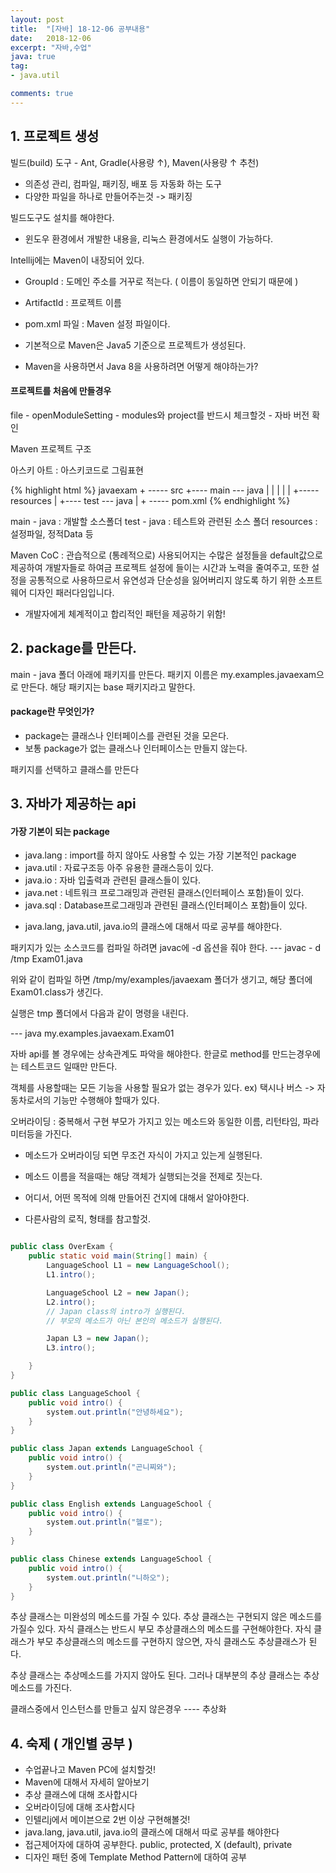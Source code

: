 ```yaml
---
layout: post
title:  "[자바] 18-12-06 공부내용"
date:   2018-12-06
excerpt: "자바,수업"
java: true
tag:
- java.util

comments: true
---
```


## 1. 프로젝트 생성

빌드(build) 도구 - Ant, Gradle(사용량 ↑), Maven(사용량 ↑ 추천)
- 의존성 관리, 컴파일, 패키징, 배포 등 자동화 하는 도구
- 다양한 파일을 하나로 만들어주는것 -> 패키징

빌드도구도 설치를 해야한다.
- 윈도우 환경에서 개발한 내용을, 리눅스 환경에서도 실행이 가능하다.

Intellij에는 Maven이 내장되어 있다.

- GroupId : 도메인 주소를 거꾸로 적는다. ( 이름이 동일하면 안되기 때문에 )
- ArtifactId : 프로젝트 이름
- pom.xml 파일 : Maven 설정 파일이다.

- 기본적으로 Maven은 Java5 기준으로 프로젝트가 생성된다.
- Maven을 사용하면서 Java 8을 사용하려면 어떻게 해야하는가?

#### 프로젝트를 처음에 만들경우

file - openModuleSetting - modules와 project를 반드시 체크할것 - 자바 버전 확인

Maven 프로젝트 구조

아스키 아트 : 아스키코드로 그림표현

{% highlight html %}
javaexam + ----- src +---- main --- java
         |           |       |
         |           |       +----- resources 
         |           +---- test --- java
         |
         + ----- pom.xml 
{% endhighlight %}     

main - java : 개발할 소스폴더
test - java : 테스트와 관련된 소스 폴더
resources : 설정파일, 정적Data 등

Maven CoC : 관습적으로 (통례적으로) 사용되어지는 수많은 설정들을 default값으로 제공하여 
개발자들로 하여금 프로젝트 설정에 들이는 시간과 노력을 줄여주고, 또한 설정을 공통적으로 
사용하므로서 유연성과 단순성을 잃어버리지 않도록 하기 위한 소프트웨어 디자인 패러다임입니다. 
* 개발자에게 체계적이고 합리적인 패턴을 제공하기 위함!

## 2. package를 만든다.

main - java 폴더 아래에 패키지를 만든다.
패키지 이름은 my.examples.javaexam으로 만든다.
해당 패키지는 base 패키지라고 말한다.

#### package란 무엇인가?

- package는 클래스나 인터페이스를 관련된 것을 모은다.
- 보통 package가 없는 클래스나 인터페이스는 만들지 않는다.

패키지를 선택하고 클래스를 만든다

## 3. 자바가 제공하는 api

#### 가장 기본이 되는 package

- java.lang : import를 하지 않아도 사용할 수 있는 가장 기본적인 package
- java.util : 자료구조등 아주 유용한 클래스등이 있다.
- java.io : 자바 입출력과 관련된 클래스들이 있다.
- java.net : 네트워크 프로그래밍과 관련된 클래스(인터페이스 포함)들이 있다.
- java.sql : Database프로그래밍과 관련된 클래스(인터페이스 포함)들이 있다.

* java.lang, java.util, java.io의 클래스에 대해서 따로 공부를 해야한다.

패키지가 있는 소스코드를 컴파일 하려면 javac에 -d 옵션을 줘야 한다.
--- javac - d /tmp Exam01.java 

위와 같이 컴파일 하면 /tmp/my/examples/javaexam 폴더가 생기고,
해당 폴더에 Exam01.class가 생긴다.

실행은 tmp 폴더에서 다음과 같이 명령을 내린다.

--- java my.examples.javaexam.Exam01

자바 api를 볼 경우에는 상속관계도 파악을 해야한다.
한글로 method를 만드는경우에는 테스트코드 일때만 만든다.

객체를 사용할때는 모든 기능을 사용할 필요가 없는 경우가 있다.
ex) 택시나 버스 -> 자동차로서의 기능만 수행해야 할때가 있다.

오버라이딩 : 중복해서 구현 
부모가 가지고 있는 메소드와 동일한 이름, 리턴타임, 파라미터등을 가진다.

* 메소드가 오버라이딩 되면 무조건 자식이 가지고 있는게 실행된다.
* 메소드 이름을 적을때는 해당 객체가 실행되는것을 전제로 짓는다.

* 어디서, 어떤 목적에 의해 만들어진 건지에 대해서 알아야한다.
* 다른사람의 로직, 형태를 참고할것.

```java

public class OverExam {
    public static void main(String[] main) {
        LanguageSchool L1 = new LanguageSchool();
        L1.intro();

        LanguageSchool L2 = new Japan();
        L2.intro(); 
        // Japan class의 intro가 실행된다.
        // 부모의 메소드가 아닌 본인의 메소드가 실행된다.

        Japan L3 = new Japan();
        L3.intro();

    }
}

public class LanguageSchool {
    public void intro() {
        system.out.println("안녕하세요");
    }
}

public class Japan extends LanguageSchool {
    public void intro() {
        system.out.println("곤니찌와");
    }
}

public class English extends LanguageSchool {
    public void intro() {
        system.out.println("헬로");
    }
}

public class Chinese extends LanguageSchool {
    public void intro() {
        system.out.println("니하오");
    }
}


```

추상 클래스는 미완성의 메소드를 가질 수 있다.
추상 클래스는 구현되지 않은 메소드를 가질수 있다.
자식 클래스는 반드시 부모 추상클래스의 메소드를 구현해야한다.
자식 클래스가 부모 추상클래스의 메소드를 구현하지 않으면,
자식 클래스도 추상클래스가 된다.

추상 클래스는 추상메소드를 가지지 않아도 된다. 
그러나 대부분의 추상 클래스는 추상 메소드를 가진다.

클래스중에서 인스턴스를 만들고 싶지 않은경우 ---- 추상화

## 4. 숙제 ( 개인별 공부 )

* 수업끝나고 Maven PC에 설치할것!
* Maven에 대해서 자세히 알아보기
* 추상 클래스에 대해 조사합시다
* 오버라이딩에 대해 조사합시다
* 인텔리j에서 메이븐으로 2번 이상 구현해볼것!
* java.lang, java.util, java.io의 클래스에 대해서 따로 공부를 해야한다
* 접근제어자에 대하여 공부한다. public, protected, X (default), private
* 디자인 패턴 중에 Template Method Pattern에 대하여 공부
